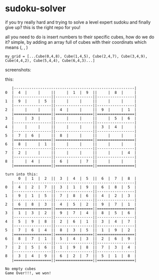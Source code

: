 # sudoku-solver
if you try really hard and trying to solve a level expert sudoku and finally give up? this is the right repo for you!

all you need to do is insert numbers to their specific cubes, how do we do it?
simple, by adding an array full of cubes with their coordinats which means (<COLUMN>, <ROW>, <NUMBER>)

```my_grid = [...Cube(0,4,8), Cube(1,4,5), Cube(2,4,7), Cube(3,4,9), Cube(4,4,2), Cube(5,4,4), Cube(6,4,3)...]```

screenshots:

this:
```      0  |  1  |  2  ||  3  |  4  |  5  ||  6  |  7  |  8  |
   |-------------------------------------------------------|
0  |  4  |     |     ||     |  1  |  9  ||     |  8  |     |
   |-----------------||-----------------||-----------------|
1  |  9  |     |  5  ||     |     |     ||     |     |     |
   |-----------------||-----------------||-----------------|
2  |     |     |     ||  4  |     |     ||  9  |     |  1  |
   |=================||=================||=================|
3  |     |  3  |     ||     |     |     ||     |  5  |  6  |
   |-----------------||-----------------||-----------------|
4  |     |     |     ||     |     |     ||  3  |  4  |     |
   |-----------------||-----------------||-----------------|
5  |  7  |  6  |     ||  8  |     |     ||     |     |     |
   |=================||=================||=================|
6  |  8  |     |  1  ||     |     |     ||     |     |     |
   |-----------------||-----------------||-----------------|
7  |  2  |     |     ||     |     |     ||     |     |  4  |
   |-----------------||-----------------||-----------------|
8  |     |  4  |     ||  6  |     |  7  ||     |     |     |
   |=================||=================||=================|
   
turn into this:
      0  |  1  |  2  ||  3  |  4  |  5  ||  6  |  7  |  8  |
   |-------------------------------------------------------|
0  |  4  |  2  |  7  ||  3  |  1  |  9  ||  6  |  8  |  5  |
   |-----------------||-----------------||-----------------|
1  |  9  |  1  |  5  ||  7  |  8  |  6  ||  4  |  2  |  3  |
   |-----------------||-----------------||-----------------|
2  |  6  |  8  |  3  ||  4  |  5  |  2  ||  9  |  7  |  1  |
   |=================||=================||=================|
3  |  1  |  3  |  2  ||  9  |  7  |  4  ||  8  |  5  |  6  |
   |-----------------||-----------------||-----------------|
4  |  5  |  9  |  8  ||  2  |  6  |  1  ||  3  |  4  |  7  |
   |-----------------||-----------------||-----------------|
5  |  7  |  6  |  4  ||  8  |  3  |  5  ||  1  |  9  |  2  |
   |=================||=================||=================|
6  |  8  |  7  |  1  ||  5  |  4  |  3  ||  2  |  6  |  9  |
   |-----------------||-----------------||-----------------|
7  |  2  |  5  |  6  ||  1  |  9  |  8  ||  7  |  3  |  4  |
   |-----------------||-----------------||-----------------|
8  |  3  |  4  |  9  ||  6  |  2  |  7  ||  5  |  1  |  8  |
   |=================||=================||=================|

No empty cubes
Game Over!!!, we won!
```
